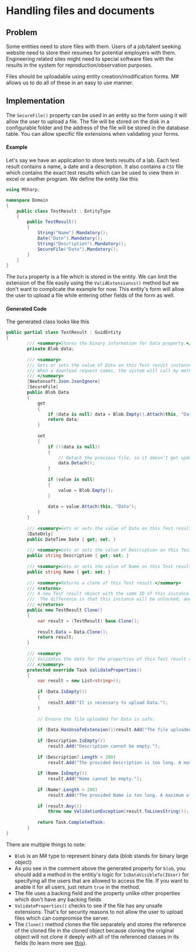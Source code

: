 # Handling files and documents

## Problem

Some entities need to store files with them. 
Users of a job/talent seeking website need to store their resumes for potential employers with them.
Engineering related sites might need to special software files with the results in the system for reproduction/observation purposes.

Files should be uploadable using entity creation/modification forms.
M# allows us to do all of these in an easy to use manner.

## Implementation

The `SecureFile()` property can be used in an entity so the form using it will allow the user to upload a file.
The file will be stored on the disk in a configurable folder and the address of the file will be stored in the database table.
You can allow specific file extensions when validating your forms.


#### Example

Let's say we have an application to store tests results of a lab.
Each test result contains a name, a date and a description.
It also contains a `CSV` file which contains the exact test results which can be used to view them in excel or another program.
We define the entity like this

```csharp
using MSharp;

namespace Domain
{
    public class TestResult : EntityType
    {
        public TestResult()
        {
            String("Name").Mandatory();
            Date("Date").Mandatory();
            String("Description").Mandatory();
            SecureFile("Data").Mandatory();
        }
    }
}
```

The `Data` property is a file which is stored in the entity.
We can limit the extension of the file easily using the `ValidExtensionss()` method but we don't want to complicate the example for now.
This entity's form will allow the user to upload a file while entering other fields of the form as well.

#### Generated Code

The generated class looks like this

```csharp
public partial class TestResult : GuidEntity
{
        /// <summary>Stores the binary information for Data property.</summary>
        private Blob data;
        
        /// <summary>
        /// Gets or sets the value of Data on this Test result instance.<para/>
        /// When a download request comes, the system will call my method IsDataVisibleTo(IUser) which must return True for only permitted users.<para/>
        /// </summary>
        [Newtonsoft.Json.JsonIgnore]
        [SecureFile]
        public Blob Data
        {
            get
            {
                if (data is null) data = Blob.Empty().Attach(this, "Data");
                return data;
            }
            
            set
            {
                if (!(data is null))
                {
                    // Detach the previous file, so it doesn't get updated or deleted with this Test result instance.
                    data.Detach();
                }
                
                if (value is null)
                {
                    value = Blob.Empty();
                }
                
                data = value.Attach(this, "Data");
            }
        }
        
        /// <summary>Gets or sets the value of Date on this Test result instance.</summary>
        [DateOnly]
        public DateTime Date { get; set; }
        
        /// <summary>Gets or sets the value of Description on this Test result instance.</summary>
        public string Description { get; set; }
        
        /// <summary>Gets or sets the value of Name on this Test result instance.</summary>
        public string Name { get; set; }
        
        /// <summary>Returns a clone of this Test result.</summary>
        /// <returns>
        /// A new Test result object with the same ID of this instance and identical property values.<para/>
        ///  The difference is that this instance will be unlocked, and thus can be used for updating in database.<para/>
        /// </returns>
        public new TestResult Clone()
        {
            var result = (TestResult) base.Clone();
            
            result.Data = Data.Clone();
            return result;
        }
        
        /// <summary>
        /// Validates the data for the properties of this Test result and throws a ValidationException if an error is detected.<para/>
        /// </summary>
        protected override Task ValidateProperties()
        {
            var result = new List<string>();
            
            if (Data.IsEmpty())
            {
                result.Add("It is necessary to upload Data.");
            }
            
            // Ensure the file uploaded for Data is safe:
            
            if (Data.HasUnsafeExtension())result.Add("The file uploaded for Data is unsafe because of the file extension: {0}".FormatWith(Data.FileExtension));
            
            if (Description.IsEmpty())
                result.Add("Description cannot be empty.");
            
            if (Description?.Length > 200)
                result.Add("The provided Description is too long. A maximum of 200 characters is acceptable.");
            
            if (Name.IsEmpty())
                result.Add("Name cannot be empty.");
            
            if (Name?.Length > 200)
                result.Add("The provided Name is too long. A maximum of 200 characters is acceptable.");
            
            if (result.Any())
                throw new ValidationException(result.ToLinesString());
            
            return Task.CompletedTask;
        }
}
```

There are multiple things to note:

- `Blob` is an M# type to represent binary data (blob stands for binary large object)
- As you see in the comment above the generated property for `blob`, you should add a method in the entitiy's logic for `IsDataVisibleTo(IUser)` for specifying all the users that are allowed to access the file. If you want to anable it for all users, just return `true` in the method.
- The file uses a backing field and the property unlike other properties which don't have any backing fields
- `ValidateProperties()` checks to see if the file has any unsafe extensions. That's for security reasons to not allow the user to upload files which can compromise the server.
- The `Clone()` method clones the file separately and stores the reference of the cloned file in the cloned object because cloning the original object will not clone it deeply with all of the referenced classes in its fields (to learn more see [this](https://stackoverflow.com/questions/184710/what-is-the-difference-between-a-deep-copy-and-a-shallow-copy)).
